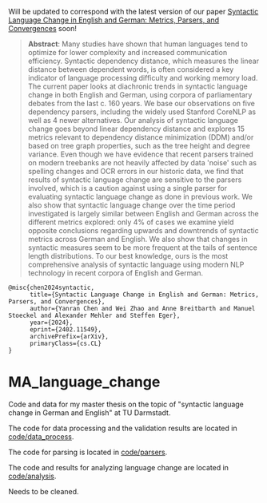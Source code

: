 Will be updated to correspond with the latest version of our paper [Syntactic Language Change in English and German: Metrics, Parsers, and Convergences](https://arxiv.org/abs/2402.11549) soon!

> **Abstract**:
> Many studies have shown that human languages tend to optimize for lower complexity and increased communication efficiency. Syntactic dependency distance, which measures the linear distance between dependent words, is often considered a key indicator of language processing difficulty and working memory load. The current paper looks at diachronic trends in syntactic language change in both English and German, using corpora of parliamentary debates from the last c. 160 years. We base our observations on five dependency parsers, including the widely used Stanford CoreNLP as well as 4 newer alternatives. Our analysis of syntactic language change goes beyond linear dependency distance and explores 15 metrics relevant to dependency distance minimization (DDM) and/or based on tree graph properties, such as the tree height and degree variance. Even though we have evidence that recent parsers trained on modern treebanks are not heavily affected by data 'noise' such as spelling changes and OCR errors in our historic data, we find that results of syntactic language change are sensitive to the parsers involved, which is a caution against using a single parser for evaluating syntactic language change as done in previous work. We also show that syntactic language change over the time period investigated is largely similar between English and German across the different metrics explored: only 4% of cases we examine yield opposite conclusions regarding upwards and downtrends of syntactic metrics across German and English. We also show that changes in syntactic measures seem to be more frequent at the tails of sentence length distributions. To our best knowledge, ours is the most comprehensive analysis of syntactic language using modern NLP technology in recent corpora of English and German.

```
@misc{chen2024syntactic,
      title={Syntactic Language Change in English and German: Metrics, Parsers, and Convergences}, 
      author={Yanran Chen and Wei Zhao and Anne Breitbarth and Manuel Stoeckel and Alexander Mehler and Steffen Eger},
      year={2024},
      eprint={2402.11549},
      archivePrefix={arXiv},
      primaryClass={cs.CL}
}
```

# MA_language_change
Code and data for my master thesis on the topic of "syntactic language change in German and English" at TU Darmstadt.

The code for data processing and the validation results are located in [code/data_process](code/data_process).

The code for parsing is located in [code/parsers](code/parsers).

The code and results for analyzing language change are located in [code/analysis](code/analysis).

Needs to be cleaned.
